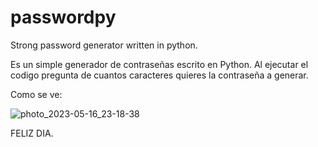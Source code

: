 # passwordpy
Strong password generator written in python.

Es un simple generador de contraseñas escrito en Python. Al ejecutar el codigo pregunta de cuantos caracteres quieres la contraseña a generar.

Como se ve:

![photo_2023-05-16_23-18-38](https://github.com/Desertlet/passwordpy/assets/133836767/52457b61-157d-41f6-9a2e-5baab0bc40b0)

FELIZ DIA.
